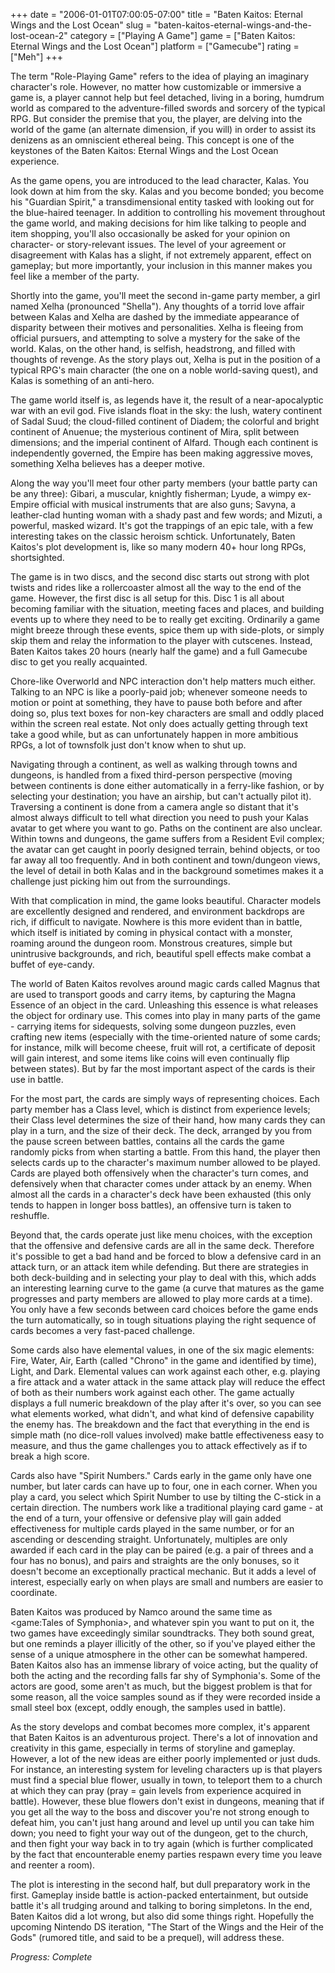+++
date = "2006-01-01T07:00:05-07:00"
title = "Baten Kaitos: Eternal Wings and the Lost Ocean"
slug = "baten-kaitos-eternal-wings-and-the-lost-ocean-2"
category = ["Playing A Game"]
game = ["Baten Kaitos: Eternal Wings and the Lost Ocean"]
platform = ["Gamecube"]
rating = ["Meh"]
+++

The term "Role-Playing Game" refers to the idea of playing an imaginary character's role. However, no matter how customizable or immersive a game is, a player cannot help but feel detached, living in a boring, humdrum world as compared to the adventure-filled swords and sorcery of the typical RPG. But consider the premise that you, the player, are delving into the world of the game (an alternate dimension, if you will) in order to assist its denizens as an omniscient ethereal being. This concept is one of the keystones of the Baten Kaitos: Eternal Wings and the Lost Ocean experience.

As the game opens, you are introduced to the lead character, Kalas. You look down at him from the sky. Kalas and you become bonded; you become his "Guardian Spirit," a transdimensional entity tasked with looking out for the blue-haired teenager. In addition to controlling his movement throughout the game world, and making decisions for him like talking to people and item shopping, you'll also occasionally be asked for your opinion on character- or story-relevant issues. The level of your agreement or disagreement with Kalas has a slight, if not extremely apparent, effect on gameplay; but more importantly, your inclusion in this manner makes you feel like a member of the party.

Shortly into the game, you'll meet the second in-game party member, a girl named Xelha (pronounced "Shella"). Any thoughts of a torrid love affair between Kalas and Xelha are dashed by the immediate appearance of disparity between their motives and personalities. Xelha is fleeing from official pursuers, and attempting to solve a mystery for the sake of the world. Kalas, on the other hand, is selfish, headstrong, and filled with thoughts of revenge. As the story plays out, Xelha is put in the position of a typical RPG's main character (the one on a noble world-saving quest), and Kalas is something of an anti-hero.

The game world itself is, as legends have it, the result of a near-apocalyptic war with an evil god. Five islands float in the sky: the lush, watery continent of Sadal Suud; the cloud-filled continent of Diadem; the colorful and bright continent of Anuenue; the mysterious continent of Mira, split between dimensions; and the imperial continent of Alfard. Though each continent is independently governed, the Empire has been making aggressive moves, something Xelha believes has a deeper motive.

Along the way you'll meet four other party members (your battle party can be any three): Gibari, a muscular, knightly fisherman; Lyude, a wimpy ex-Empire official with musical instruments that are also guns; Savyna, a leather-clad hunting woman with a shady past and few words; and Mizuti, a powerful, masked wizard. It's got the trappings of an epic tale, with a few interesting takes on the classic heroism schtick. Unfortunately, Baten Kaitos's plot development is, like so many modern 40+ hour long RPGs, shortsighted.

The game is in two discs, and the second disc starts out strong with plot twists and rides like a rollercoaster almost all the way to the end of the game. However, the first disc is all setup for this. Disc 1 is all about becoming familiar with the situation, meeting faces and places, and building events up to where they need to be to really get exciting. Ordinarily a game might breeze through these events, spice them up with side-plots, or simply skip them and relay the information to the player with cutscenes. Instead, Baten Kaitos takes 20 hours (nearly half the game) and a full Gamecube disc to get you really acquainted.

Chore-like Overworld and NPC interaction don't help matters much either. Talking to an NPC is like a poorly-paid job; whenever someone needs to motion or point at something, they have to pause both before and after doing so, plus text boxes for non-key characters are small and oddly placed within the screen real estate. Not only does actually getting through text take a good while, but as can unfortunately happen in more ambitious RPGs, a lot of townsfolk just don't know when to shut up.

Navigating through a continent, as well as walking through towns and dungeons, is handled from a fixed third-person perspective (moving between continents is done either automatically in a ferry-like fashion, or by selecting your destination; you have an airship, but can't actually pilot it). Traversing a continent is done from a camera angle so distant that it's almost always difficult to tell what direction you need to push your Kalas avatar to get where you want to go. Paths on the continent are also unclear. Within towns and dungeons, the game suffers from a Resident Evil complex; the avatar can get caught in poorly designed terrain, behind objects, or too far away all too frequently. And in both continent and town/dungeon views, the level of detail in both Kalas and in the background sometimes makes it a challenge just picking him out from the surroundings.

With that complication in mind, the game looks beautiful. Character models are excellently designed and rendered, and environment backdrops are rich, if difficult to navigate. Nowhere is this more evident than in battle, which itself is initiated by coming in physical contact with a monster, roaming around the dungeon room. Monstrous creatures, simple but unintrusive backgrounds, and rich, beautiful spell effects make combat a buffet of eye-candy.

The world of Baten Kaitos revolves around magic cards called Magnus that are used to transport goods and carry items, by capturing the Magna Essence of an object in the card. Unleashing this essence is what releases the object for ordinary use. This comes into play in many parts of the game - carrying items for sidequests, solving some dungeon puzzles, even crafting new items (especially with the time-oriented nature of some cards; for instance, milk will become cheese, fruit will rot, a certificate of deposit will gain interest, and some items like coins will even continually flip between states). But by far the most important aspect of the cards is their use in battle.

For the most part, the cards are simply ways of representing choices. Each party member has a Class level, which is distinct from experience levels; their Class level determines the size of their hand, how many cards they can play in a turn, and the size of their deck. The deck, arranged by you from the pause screen between battles, contains all the cards the game randomly picks from when starting a battle. From this hand, the player then selects cards up to the character's maximum number allowed to be played. Cards are played both offensively when the character's turn comes, and defensively when that character comes under attack by an enemy. When almost all the cards in a character's deck have been exhausted (this only tends to happen in longer boss battles), an offensive turn is taken to reshuffle.

Beyond that, the cards operate just like menu choices, with the exception that the offensive and defensive cards are all in the same deck. Therefore it's possible to get a bad hand and be forced to blow a defensive card in an attack turn, or an attack item while defending. But there are strategies in both deck-building and in selecting your play to deal with this, which adds an interesting learning curve to the game (a curve that matures as the game progresses and party members are allowed to play more cards at a time). You only have a few seconds between card choices before the game ends the turn automatically, so in tough situations playing the right sequence of cards becomes a very fast-paced challenge.

Some cards also have elemental values, in one of the six magic elements: Fire, Water, Air, Earth (called "Chrono" in the game and identified by time), Light, and Dark. Elemental values can work against each other, e.g. playing a fire attack and a water attack in the same attack play will reduce the effect of both as their numbers work against each other. The game actually displays a full numeric breakdown of the play after it's over, so you can see what elements worked, what didn't, and what kind of defensive capability the enemy has. The breakdown and the fact that everything in the end is simple math (no dice-roll values involved) make battle effectiveness easy to measure, and thus the game challenges you to attack effectively as if to break a high score.

Cards also have "Spirit Numbers." Cards early in the game only have one number, but later cards can have up to four, one in each corner. When you play a card, you select which Spirit Number to use by tilting the C-stick in a certain direction. The numbers work like a traditional playing card game - at the end of a turn, your offensive or defensive play will gain added effectiveness for multiple cards played in the same number, or for an ascending or descending straight. Unfortunately, multiples are only awarded if each card in the play can be paired (e.g. a pair of threes and a four has no bonus), and pairs and straights are the only bonuses, so it doesn't become an exceptionally practical mechanic. But it adds a level of interest, especially early on when plays are small and numbers are easier to coordinate.

Baten Kaitos was produced by Namco around the same time as <game:Tales of Symphonia>, and whatever spin you want to put on it, the two games have exceedingly similar soundtracks. They both sound great, but one reminds a player illicitly of the other, so if you've played either the sense of a unique atmosphere in the other can be somewhat hampered. Baten Kaitos also has an immense library of voice acting, but the quality of both the acting and the recording falls far shy of Symphonia's. Some of the actors are good, some aren't as much, but the biggest problem is that for some reason, all the voice samples sound as if they were recorded inside a small steel box (except, oddly enough, the samples used in battle).

As the story develops and combat becomes more complex, it's apparent that Baten Kaitos is an adventurous project. There's a lot of innovation and creativity in this game, especially in terms of storyline and gameplay. However, a lot of the new ideas are either poorly implemented or just duds. For instance, an interesting system for leveling characters up is that players must find a special blue flower, usually in town, to teleport them to a church at which they can pray (pray = gain levels from experience acquired in battle). However, these blue flowers don't exist in dungeons, meaning that if you get all the way to the boss and discover you're not strong enough to defeat him, you can't just hang around and level up until you can take him down; you need to fight your way out of the dungeon, get to the church, and then fight your way back in to try again (which is further complicated by the fact that encounterable enemy parties respawn every time you leave and reenter a room).

The plot is interesting in the second half, but dull preparatory work in the first. Gameplay inside battle is action-packed entertainment, but outside battle it's all trudging around and talking to boring simpletons. In the end, Baten Kaitos did a lot wrong, but also did some things right. Hopefully the upcoming Nintendo DS iteration, "The Start of the Wings and the Heir of the Gods" (rumored title, and said to be a prequel), will address these.

<i>Progress: Complete</i>